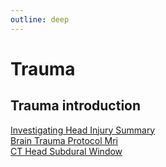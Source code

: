 ```yaml
---
outline: deep
---
```


# Trauma

## Trauma introduction

[Investigating Head Injury Summary](https://radiopaedia.org/articles/investigating-head-injury-summary)  
[Brain Trauma Protocol Mri](https://radiopaedia.org/articles/brain-trauma-protocol-mri)  
[CT Head Subdural Window](https://radiopaedia.org/articles/ct-head-subdural-window-1) 

